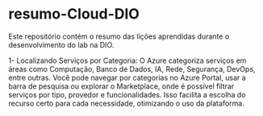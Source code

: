 # resumo-Cloud-DIO
Este repositório contém o resumo das lições aprendidas durante o desenvolvimento do lab na DIO.

1- Localizando Serviços por Categoria:
O Azure categoriza serviços em áreas como Computação, Banco de Dados, IA, Rede, Segurança, DevOps, entre outras.
Você pode navegar por categorias no Azure Portal, usar a barra de pesquisa ou explorar o Marketplace, onde é possível filtrar serviços por tipo, provedor e funcionalidades. Isso facilita a escolha do recurso certo para cada necessidade, otimizando o uso da plataforma.
